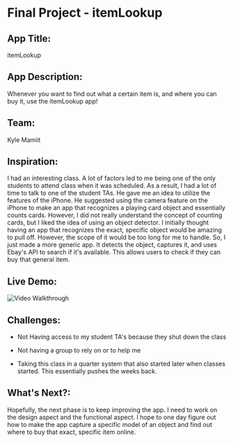 
# Final Project - itemLookup

## App Title:

itemLookup

## App Description:

Whenever you want to find  out what a certain item is, and where you can buy it, use the itemLookup app!

## Team:

Kyle Mamiit

## Inspiration:

I had an interesting class. A lot of factors led to me being one of the only students to attend class when it was scheduled. As a result, I had a lot of time to talk to one of the student TAs. He gave me an idea to utilize the features of the iPhone. He suggested using the camera feature on the iPhone to make an app that recognizes a playing card object and essentially counts cards. However, I did not really understand the concept of counting cards, but I liked the idea of using an object detector. I initially thought having an app that recognizes the exact, specific object would be amazing to pull off. However, the scope of it would be too long for me to handle. So, I just made a more generic app. It detects the object, captures it, and uses Ebay's API to search if it's available. This allows users to check if they can buy that general item.



## Live Demo:



<img src='https://i.imgur.com/Sn173PM.gif' title='Video Walkthrough' width='' alt='Video Walkthrough' />



## Challenges:

- Not Having access to my student TA's because they shut down the class

- Not having a group to rely on or to help me

- Taking this class in a quarter system that also started later when classes started. This essentially pushes the weeks back.

## What's Next?:

Hopefully, the next phase is to keep improving the app. I need to work on the design aspect and the functional aspect. I hope to one day figure out how to make the app capture a specific model of an object and find out where to buy that exact, specific item online.
